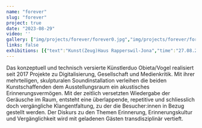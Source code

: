 ```yaml
---
name: "forever"
slug: "forever"
project: true
date: "2023-08-29"
video: ''
gallery: ["img/projects/forever/forever0.jpg","img/projects/forever/forever1.jpg","img/projects/forever/forever2.jpg","img/projects/forever/forever3.jpg","img/projects/forever/forever4.jpg"]
links: false
exhibitions: [{"text":"Kunst(Zeug)Haus Rapperswil-Jona","time":"27.08.2023–28.01.2024","link":"https://www.kunstzeughaus.ch/unser-programm/agenda/agenda/eventdetail/243/101/ausstellung-im-seitenwagen-obieta-vogel"}]
---
```

Das konzeptuell und technisch versierte Künstlerduo Obieta/Vogel realisiert seit 2017 Projekte zu Digitalisierung, Gesellschaft und Medienkritik. Mit ihrer mehrteiligen, skulpturalen Soundinstallation verleihen die beiden Kunstschaffenden dem Ausstellungsraum ein akustisches Erinnerungsvermögen. Mit der zeitlich versetzten Wiedergabe der Geräusche im Raum, entsteht eine überlappende, repetitive und schliesslich doch vergängliche Klangentfaltung, zu der die Besucher:innen in Bezug gestellt werden. Der Diskurs zu den Themen Erinnerung, Erinnerungskultur und Vergänglichkeit wird mit geladenen Gästen transdisziplinär vertieft.